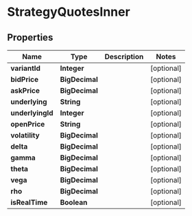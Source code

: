 

# StrategyQuotesInner


## Properties

| Name | Type | Description | Notes |
|------------ | ------------- | ------------- | -------------|
|**variantId** | **Integer** |  |  [optional] |
|**bidPrice** | **BigDecimal** |  |  [optional] |
|**askPrice** | **BigDecimal** |  |  [optional] |
|**underlying** | **String** |  |  [optional] |
|**underlyingId** | **Integer** |  |  [optional] |
|**openPrice** | **String** |  |  [optional] |
|**volatility** | **BigDecimal** |  |  [optional] |
|**delta** | **BigDecimal** |  |  [optional] |
|**gamma** | **BigDecimal** |  |  [optional] |
|**theta** | **BigDecimal** |  |  [optional] |
|**vega** | **BigDecimal** |  |  [optional] |
|**rho** | **BigDecimal** |  |  [optional] |
|**isRealTime** | **Boolean** |  |  [optional] |



